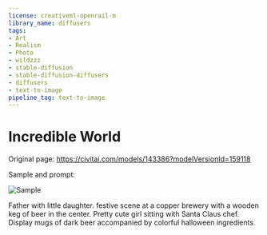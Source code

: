 ```yaml
---
license: creativeml-openrail-m
library_name: diffusers
tags:
- Art
- Realism
- Photo
- wildzzz
- stable-diffusion
- stable-diffusion-diffusers
- diffusers
- text-to-image
pipeline_tag: text-to-image
---
```


# Incredible World

Original page: https://civitai.com/models/143386?modelVersionId=159118

Sample and prompt:

![Sample](https://cdn-uploads.huggingface.co/production/uploads/63239b8370edc53f51cd5d42/_1u00UTuuzGUFvMWiELAk.png)

Father with little daughter. festive scene at a copper brewery with a wooden keg of beer in the center. Pretty cute girl sitting with Santa Claus chef. Display mugs of dark beer accompanied by colorful halloween ingredients